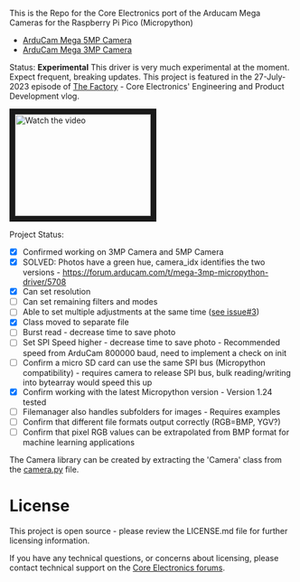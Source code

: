This is the Repo for the Core Electronics port of the Arducam Mega Cameras for the Raspberry Pi Pico (Micropython)
* [ArduCam Mega 5MP Camera](https://core-electronics.com.au/arducam-mega-5mp-camera.html)
* [ArduCam Mega 3MP Camera](https://core-electronics.com.au/arducam-mega-3mp-camera.html)

Status: **Experimental**
This driver is very much experimental at the moment. Expect frequent, breaking updates.
This project is featured in the 27-July-2023 episode of [The Factory](https://youtu.be/M_b3kmnjF9Y) - Core Electronics' Engineering and Product Development vlog.

<a href="http://www.youtube.com/watch?feature=player_embedded&v=M_b3kmnjF9Y" target="_blank">
 <img src="http://img.youtube.com/vi/M_b3kmnjF9Y/mqdefault.jpg" alt="Watch the video" width="240" height="180" border="10" />
</a>

Project Status:
- [x] Confirmed working on 3MP Camera and 5MP Camera
- [x] SOLVED: Photos have a green hue, camera_idx identifies the two versions - https://forum.arducam.com/t/mega-3mp-micropython-driver/5708
- [x] Can set resolution
- [ ] Can set remaining filters and modes
- [ ] Able to set multiple adjustments at the same time ([see issue#3](https://github.com/CoreElectronics/CE-Arducam-MicroPython/issues))
- [x] Class moved to separate file
- [ ] Burst read - decrease time to save photo
- [ ] Set SPI Speed higher - decrease time to save photo - Recommended speed from ArduCam 800000 baud, need to implement a check on init
- [ ] Confirm a micro SD card can use the same SPI bus (Micropython compatibility) - requires camera to release SPI bus, bulk reading/writing into bytearray would speed this up
- [x] Confirm working with the latest Micropython version - Version 1.24 tested
- [ ] Filemanager also handles subfolders for images - Requires examples
- [ ] Confirm that different file formats output correctly (RGB=BMP, YGV?)
- [ ] Confirm that pixel RGB values can be extrapolated from BMP format for machine learning applications

The Camera library can be created by extracting the 'Camera' class from the [camera.py](https://github.com/CoreElectronics/CE-Arducam-MicroPython/blob/main/camera.py) file.

# License
This project is open source - please review the LICENSE.md file for further licensing information.

If you have any technical questions, or concerns about licensing, please contact technical support on the [Core Electronics forums](https://forum.core-electronics.com.au/).
